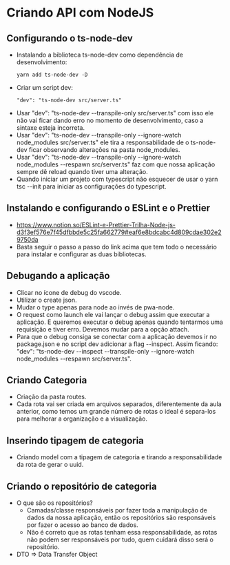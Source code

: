 # Criando API com NodeJS

## Configurando o ts-node-dev

- Instalando a biblioteca ts-node-dev como dependência de desenvolvimento:
    ```
    yarn add ts-node-dev -D
    ```
- Criar um script dev:
    ```
    "dev": "ts-node-dev src/server.ts"
    ```
- Usar "dev": "ts-node-dev --transpile-only src/server.ts" com isso ele não vai ficar dando erro no momento de desenvolvimento, caso a sintaxe esteja incorreta.
- Usar "dev": "ts-node-dev --transpile-only --ignore-watch node_modules src/server.ts" ele tira a responsabilidade de o ts-node-dev ficar observando alterações na pasta node_modules.
- Usar "dev": "ts-node-dev --transpile-only --ignore-watch node_modules --respawn src/server.ts" faz com que nossa aplicação sempre dê reload quando tiver uma alteração.
- Quando iniciar um projeto com typescript não esquecer de usar o yarn tsc --init para iniciar as configurações do typescript.

## Instalando e configurando o ESLint e o Prettier

- https://www.notion.so/ESLint-e-Prettier-Trilha-Node-js-d3f3ef576e7f45dfbbde5c25fa662779#eaf6e8bdcabc4d809cdae302e29750da
- Basta seguir o passo a passo do link acima que tem todo o necessário para instalar e configurar as duas bibliotecas.

## Debugando a aplicação

- Clicar no ícone de debug do vscode.
- Utilizar o create json.
- Mudar o type apenas para node ao invés de pwa-node.
- O request como launch ele vai lançar o debug assim que executar a aplicação. E queremos executar o debug apenas quando tentarmos uma requisição e tiver erro. Devemos mudar para a opção attach.
- Para que o debug consiga se conectar com a aplicação devemos ir no package.json e no script dev adicionar a flag --inspect. Assim ficando: "dev": "ts-node-dev --inspect --transpile-only --ignore-watch node_modules --respawn src/server.ts".

## Criando Categoria

- Criação da pasta routes.
- Cada rota vai ser criada em arquivos separados, diferentemente da aula anterior, como temos um grande número de rotas o ideal é separa-los para melhorar a organização e a visualização.

## Inserindo tipagem de categoria

- Criando model com a tipagem de categoria e tirando a responsabilidade da rota de gerar o uuid.

## Criando o repositório de categoria

- O que são os repositórios?
    - Camadas/classe responsáveis por fazer toda a manipulação de dados da nossa aplicação, então os repositórios são responsáveis por fazer o acesso ao banco de dados.
    - Não é correto que as rotas tenham essa responsabilidade, as rotas não podem ser responsáveis por tudo, quem cuidará disso será o repositório.
- DTO => Data Transfer Object
